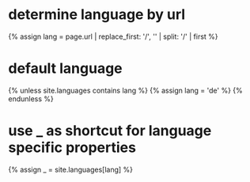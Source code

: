 # determine language by url
{% assign lang = page.url | replace_first: '/', '' | split: '/' | first %}

# default language
{% unless site.languages contains lang %}
    {% assign lang = 'de' %}
{% endunless %}

# use _ as shortcut for language specific properties
{% assign _ = site.languages[lang] %}
